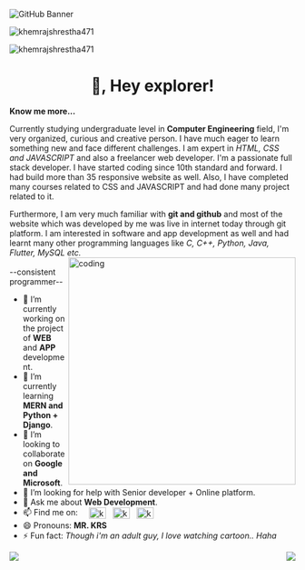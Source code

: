 ![GitHub Banner](https://github.com/khemrajshrestha471/khemrajshrestha471/assets/86350457/f96ae731-4eba-444a-958b-25077cd8f25f)
<p align="left"> <img src="https://komarev.com/ghpvc/?username=khemrajshrestha471&label=Profile%20views&color=0e75b6&style=flat" alt="khemrajshrestha471" /> </p>
<p align="left"> <img src="https://github-profile-trophy.vercel.app/?username=khemrajshrestha471" alt="khemrajshrestha471" /> </p>

<h1 align="center">👋, Hey explorer!</h1>

**Know me more...**

Currently studying undergraduate level in **Computer Engineering** field, I'm very organized, curious and creative person. I have much eager to learn something new and face different challenges. I am expert in _HTML, CSS and JAVASCRIPT_ and also a freelancer web developer. I'm a passionate full stack developer. I have started coding since 10th standard and forward. I had build more than 35 responsive website as well. Also, I have completed many courses related to CSS and JAVASCRIPT and had done many project related to it.

 Furthermore, I am very much familiar with **git and github** and most of the website which was developed by me was live in internet today through git platform. I am interested in software and app development as well and had learnt many other programming languages like _C, C++, Python, Java, Flutter, MySQL etc._ 
<img align="right" alt="coding" width="400" src="https://cdn.dribbble.com/users/1162077/screenshots/3848914/programmer.gif"> <br> <br>
--consistent programmer-- <br>

- 🔭 I’m currently working on the project of **WEB** and **APP** development. <br>
- 🌱 I’m currently learning **MERN and Python + Django**. <br>
- 👯 I’m looking to collaborate on **Google and Microsoft**. <br>
- 🤔 I’m looking for help with Senior developer + Online platform. <br>
- 💬 Ask me about **Web Development**. <br>
- 📫 Find me on: &nbsp; &nbsp; <a href="https://fb.com/khemrajshrestha471" target="_blank"><img align="center" src="https://raw.githubusercontent.com/rahuldkjain/github-profile-readme-generator/master/src/images/icons/Social/facebook.svg" alt="khemrajshrestha471" height="20" width="30" /></a> &nbsp; <a href="https://linkedin.com/in/khemrajshrestha471" target="_blank"><img align="center" src="https://raw.githubusercontent.com/rahuldkjain/github-profile-readme-generator/master/src/images/icons/Social/linked-in-alt.svg" alt="khemrajshrestha471" height="20" width="30" /></a> &nbsp; <a href="https://www.leetcode.com/khemrajshrestha471" target="_blank"><img align="center" src="https://raw.githubusercontent.com/rahuldkjain/github-profile-readme-generator/master/src/images/icons/Social/leet-code.svg" alt="khemrajshrestha471" height="20" width="30" /></a>    <br>          
- 😄 Pronouns: **MR. KRS** <br>
- ⚡ Fun fact: _Though i'm an adult guy, I love watching cartoon.. Haha_ <br>


<img align="left" src="https://github-readme-stats.vercel.app/api/top-langs/?username=khemrajshrestha471&layout=compact&theme=radical" />

<img align="right" src="https://github-readme-stats.vercel.app/api?username=khemrajshrestha471&theme=radical" />


